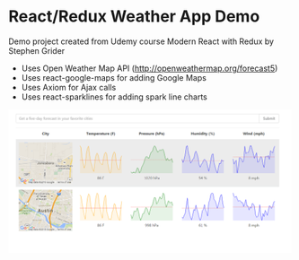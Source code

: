 # React/Redux Weather App Demo

Demo project created from Udemy course Modern React with Redux by Stephen Grider

* Uses Open Weather Map API  (http://openweathermap.org/forecast5)
* Uses react-google-maps for adding Google Maps
* Uses Axiom for Ajax calls
* Uses react-sparklines for adding spark line charts

![ReactWeatherDemo](ReactWeatherDemo.png)

